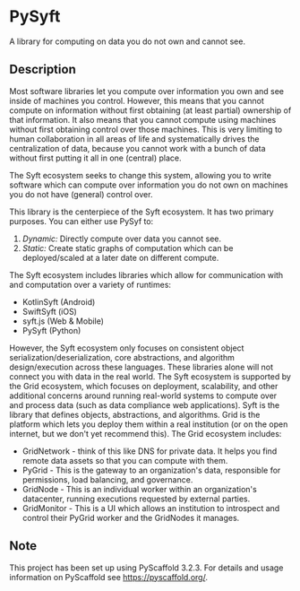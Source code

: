 # PySyft

A library for computing on data you do not own and cannot see.


## Description

Most software libraries let you compute over information you own and see inside of machines you control. However, this means that you cannot compute on information without first obtaining (at least partial) ownership of that information. It also means that you cannot compute using machines without first obtaining control over those machines. This is very limiting to human collaboration in all areas of life and systematically drives the centralization of data, because you cannot work with a bunch of data without first putting it all in one (central) place.

The Syft ecosystem seeks to change this system, allowing you to write software which can compute over information you do not own on machines you do not have (general) control over.

This library is the centerpiece of the Syft ecosystem. It has two primary purposes. You can either use PySyf to:

1) *Dynamic:* Directly compute over data you cannot see.
2) *Static:* Create static graphs of computation which can be deployed/scaled at a later date on different compute.

The Syft ecosystem includes libraries which allow for communication with and computation over a variety of runtimes:

- KotlinSyft (Android)
- SwiftSyft (iOS)
- syft.js (Web & Mobile)
- PySyft (Python)

However, the Syft ecosystem only focuses on consistent object serialization/deserialization, core abstractions, and algorithm design/execution across these languages. These libraries alone will not connect you with data in the real world. The Syft ecosystem is supported by the Grid ecosystem, which focuses on deployment, scalability, and other additional concerns around running real-world systems to compute over and process data (such as data compliance web applications). Syft is the library that defines objects, abstractions, and algorithms. Grid is the platform which lets you deploy them within a real institution (or on the open internet, but we don't yet recommend this). The Grid ecosystem includes:

- GridNetwork - think of this like DNS for private data. It helps you find remote data assets so that you can compute with them.
- PyGrid - This is the gateway to an organization's data, responsible for permissions, load balancing, and governance.
- GridNode - This is an individual worker within an organization's datacenter, running executions requested by external parties.
- GridMonitor - This is a UI which allows an institution to introspect and control their PyGrid worker and the GridNodes it manages.

## Note

This project has been set up using PyScaffold 3.2.3. For details and usage
information on PyScaffold see https://pyscaffold.org/.
